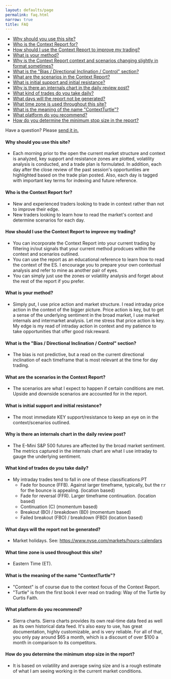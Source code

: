 ```yaml
---
layout: defaults/page
permalink: faq.html
narrow: true
title: FAQ
---
```


- [Why should you use this site?](#why-should-you-use-this-site)
- [Who is the Context Report for?](#who-is-the-context-report-for)
- [How should I use the Context Report to improve my trading?](#how-should-i-use-the-context-report-to-improve-my-trading)
- [What is your method?](#what-is-your-method)
- [Why is the Context Report context and scenarios changing slightly in format sometimes?](#why-is-the-context-report-context-and-scenarios-changing-slightly-in-format-sometimes)
- [What is the "Bias / Directional Inclination / Control" section?](#what-is-the-bias--directional-inclination--control-section)
- [What are the scenarios in the Context Report?](#what-are-the-scenarios-in-the-context-report)
- [What is initial support and initial resistance?](#what-is-initial-support-and-initial-resistance)
- [Why is there an internals chart in the daily review post?](#why-is-there-an-internals-chart-in-the-daily-review-post)
- [What kind of trades do you take daily?](#what-kind-of-trades-do-you-take-daily)
- [What days will the report not be generated?](#what-days-will-the-report-not-be-generated)
- [What time zone is used throughout this site?](#what-time-zone-is-used-throughout-this-site)
- [What is the meaning of the name "ContextTurtle"?](#what-is-the-meaning-of-the-name-context-turtle)
- [What platform do you recommend?](#what-platform-do-you-recommend)
- [How do you determine the minimum stop size in the report?](#how-do-you-determine-the-minimum-stop-size-in-the-report)

Have a question? Please [send it in.](mailto:contextturtle@gmail.com)

#### Why should you use this site?
  * Each morning prior to the open the current market structure and context is analyzed, key support and resistance zones are plotted, volatility analysis is conducted, and a trade plan is formulated. In addition, each day after the close  review of the past session's opportuntiies are highlighted based on the trade plan posted. Also, each day is tagged with important key terms for indexing and future reference.

#### Who is the Context Report for?
  * New and experienced traders looking to trade in context rather than not to improve their edge.
  * New traders looking to learn how to read the market's context and determine scenarios for each day.

#### How should I use the Context Report to improve my trading?
  * You can incorporate the Context Report into your current trading by filtering in/out signals that your current method prodcues within the context and scenarios outlined.
  * You can use the report as an educational reference to learn how to read the context of the ES. I encourage you to prepare your own contextual analysis and refer to mine as another pair of eyes.
  * You can simply just use the zones or volatility analysis and forget about the rest of the report if you prefer.

#### What is your method?
  * Simply put, I use price action and market structure. I read intraday price action in the context of the bigger picture. Price action is key, but to get a sense of the underlying sentiment in the broad market, I use market internals and intermarket analysis. Let me stress that price action is key. My edge is my read of intraday action in context and my patience to take opportunities that offer good risk:reward.

#### What is the "Bias / Directional Inclination / Control" section?
  * The bias is not predictive, but a read on the current directional inclination of each timeframe that is most relevant at the time for day trading.

#### What are the scenarios in the Context Report?
  * The scenarios are what I expect to happen if certain conditions are met. Upside and downside scenarios are accounted for in the report.

#### What is initial support and initial resistance?
  * The most immediate KEY support/resistance to keep an eye on in the context/scenarios outlined.

#### Why is there an internals chart in the daily review post?
  * The E-Mini S&P 500 futures are affected by the broad market sentiment. The metrics captured in the internals chart are what I use intraday to gauge the underlying sentiment.

#### What kind of trades do you take daily?
  * My intraday trades tend to fall in one of these classifications:PT
    * Fade for bounce (FFB). Against larger timeframe, typically, but the r:r for the bounce is appealing. (location based)
    * Fade for reversal (FFR). Larger timeframe continuation. (location based)
    * Continuation (C) (momentum based)
    * Breakout (BO) / breakdown (BD) (momentum based)
    * Failed breakout (FBO) / breakdown (FBD) (location based)

#### What days will the report not be generated?
  * Market holidays. See: https://www.nyse.com/markets/hours-calendars

#### What time zone is used throughout this site?
  * Eastern Time (ET).

#### What is the meaning of the name "ContextTurtle"?
  * "Context" is of course due to the context focus of the Context Report.
  * "Turtle" is from the first book I ever read on trading: Way of the Turtle by Curtis Faith.

#### What platform do you recommend?
  * Sierra charts. Sierra charts provides its own real-time data feed as well as its own historical data feed. It's also easy to use, has great documentation, highly customizable, and is very reliable. For all of that, you only pay around $65 a month, which is a discount of over $100 a month in comparison to its competitors.

#### How do you determine the minimum stop size in the report?
  * It is based on volatility and average swing size and is a rough estimate of what I am seeing working in the current market conditions.